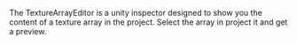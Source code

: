 The TextureArrayEditor is a unity inspector designed to show you the content of a texture array in the project. Select the array in project it and get a preview. 

